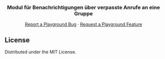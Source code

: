 <p align="center">
  <h3 align="center">Modul für Benachrichtigungen über verpasste Anrufe an eine Gruppe</h3>

  <p align="center">
    <a href="https://github.com/casoon/starface-module/issues">Report a Playground Bug</a>
    ·
    <a href="https://github.com/casoon/starface-module/issues">Request a Playground Feature</a>
  </p>
</p>

## License

Distributed under the MIT License.
